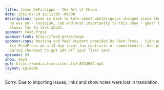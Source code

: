 ```yaml
---
title: Jason DeFillippo - The Art of Charm
date: 2015-07-14 12:11:00 -06:00
description: Jason is back to talk about what&rsquo;s changed since the last time
  he was on - location, job and most importantly to this show - gear! New gear is
  always fun to talk about.
sponsor: Feed.Press
sponsor-link: http://feed.press/smym
sponsor-copy: Hosting and feed support provided by Feed.Press.  Sign-up today and
  try FeedPress on a 14 day trial (no contracts or commitments). Use promo code "smym"
  during checkout to get 10% off your first year.
episode: 93
show: smym
mp3: https://media.transistor.fm/c833d607.mp3
layout: episode
---
```


Sorry. Due to importing issues, links and show notes were lost in translation.
